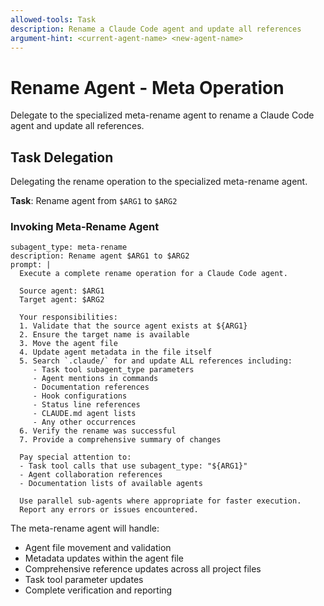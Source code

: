 ```yaml
---
allowed-tools: Task
description: Rename a Claude Code agent and update all references
argument-hint: <current-agent-name> <new-agent-name>
---
```


# Rename Agent - Meta Operation

Delegate to the specialized meta-rename agent to rename a Claude Code agent and update all references.

## Task Delegation

Delegating the rename operation to the specialized meta-rename agent.

**Task**: Rename agent from `$ARG1` to `$ARG2`

### Invoking Meta-Rename Agent

```task
subagent_type: meta-rename
description: Rename agent $ARG1 to $ARG2
prompt: |
  Execute a complete rename operation for a Claude Code agent.

  Source agent: $ARG1
  Target agent: $ARG2

  Your responsibilities:
  1. Validate that the source agent exists at ${ARG1}
  2. Ensure the target name is available
  3. Move the agent file
  4. Update agent metadata in the file itself
  5. Search `.claude/` for and update ALL references including:
     - Task tool subagent_type parameters
     - Agent mentions in commands
     - Documentation references
     - Hook configurations
     - Status line references
     - CLAUDE.md agent lists
     - Any other occurrences
  6. Verify the rename was successful
  7. Provide a comprehensive summary of changes

  Pay special attention to:
  - Task tool calls that use subagent_type: "${ARG1}"
  - Agent collaboration references
  - Documentation lists of available agents

  Use parallel sub-agents where appropriate for faster execution.
  Report any errors or issues encountered.
```

The meta-rename agent will handle:
- Agent file movement and validation
- Metadata updates within the agent file
- Comprehensive reference updates across all project files
- Task tool parameter updates
- Complete verification and reporting
